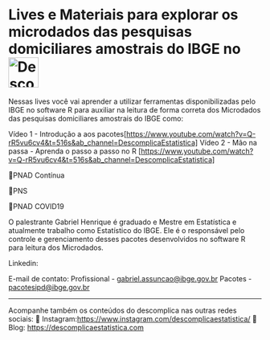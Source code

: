 # Lives e Materiais para explorar os microdados das pesquisas domiciliares amostrais do IBGE no <img src="https://www.cbib.cl/wp-content/uploads/2019/10/Logo-RStudio-imagen-destacada.png" title="Descomplica Estatistica" class="center" width="60">  </a>  

Nessas lives você vai aprender  a utilizar ferramentas disponibilizadas pelo IBGE no software R para auxiliar na leitura de forma correta dos Microdados das pesquisas domiciliares amostrais do IBGE como:

Vídeo 1 - Introdução a aos pacotes[https://www.youtube.com/watch?v=Q-rR5vu6cv4&t=516s&ab_channel=DescomplicaEstatistica]
Vídeo 2 - Mão na passa - Aprenda o passo a passo no R [https://www.youtube.com/watch?v=Q-rR5vu6cv4&t=516s&ab_channel=DescomplicaEstatistica]


🔹PNAD Contínua

🔹PNS 

🔹PNAD COVID19

O palestrante Gabriel Henrique é graduado e Mestre em Estatística e atualmente trabalho como Estatístico do IBGE. Ele é o responsável pelo controle e gerenciamento desses pacotes desenvolvidos no software R para leitura dos Microdados. 

Linkedin:

E-mail de contato:
Profissional - gabriel.assuncao@ibge.gov.br
Pacotes - pacotesipd@ibge.gov.br

____________________________________________________________________________________
Acompanhe também os conteúdos do descomplica nas outras redes sociais: 
📌 Instagram:https://www.instagram.com/descomplicaestatistica/
📌 Blog: https://descomplicaestatistica.com
